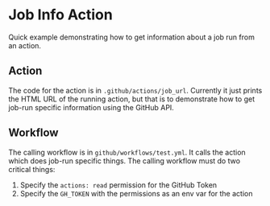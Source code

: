 # Job Info Action

Quick example demonstrating how to get information about a job run from an action.

## Action

The code for the action is in `.github/actions/job_url`. Currently it just prints the HTML URL of the running action,
but that is to demonstrate how to get job-run specific information using the GitHub API.

## Workflow

The calling workflow is in `github/workflows/test.yml`. It calls the action which does job-run specific things. 
The calling workflow must do two critical things:

1. Specify the `actions: read` permission for the GitHub Token
2. Specify the `GH_TOKEN` with the permissions as an env var for the action
